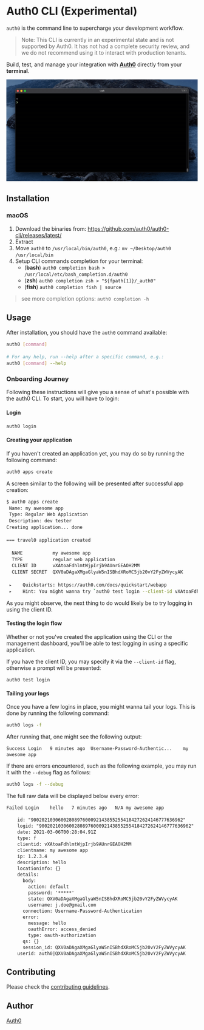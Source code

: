 # Auth0 CLI (Experimental)

`auth0` is the command line to supercharge your development workflow. 

> Note: This CLI is currently in an experimental state and is not supported by Auth0. It has not had a complete security review, and we do not recommend using it to interact with production tenants.

Build, test, and manage your integration with **[Auth0](http://auth0.com/)** directly from your **terminal**.

![demo](./demo.gif)


## Installation

### macOS
1. Download the binaries from: https://github.com/auth0/auth0-cli/releases/latest/
1. Extract
1. Move `auth0` to `/usr/local/bin/auth0`, e.g.: `mv ~/Desktop/auth0 /usr/local/bin`
1. Setup CLI commands completion for your terminal:
	-  (**bash**) `auth0 completion bash > /usr/local/etc/bash_completion.d/auth0`
	-  (**zsh**)  `auth0 completion zsh > "${fpath[1]}/_auth0"`
	- (**fish**)  `auth0 completion fish | source`

> see more completion options: `auth0 completion -h`

## Usage

After installation, you should have the `auth0` command available:

```bash
auth0 [command]

# For any help, run --help after a specific command, e.g.:
auth0 [command] --help
```

### Onboarding Journey

Following these instructions will give you a sense of what's possible with the
auth0 CLI. To start, you will have to login:

#### Login

```bash
auth0 login
```

#### Creating your application

If you haven't created an application yet, you may do so by running the
following command:

```bash
auth0 apps create
```

A screen similar to the following will be presented after successful app creation:

```bash
$ auth0 apps create
 Name: my awesome app
 Type: Regular Web Application
 Description: dev tester
Creating application... done

=== travel0 application created

  NAME           my awesome app
  TYPE           regular web application
  CLIENT ID      vXAtoaFdhlmtWjpIrjb9AUnrGEAOH2MM
  CLIENT SECRET  QXV0aDAgaXMgaGlyaW5nISBhdXRoMC5jb20vY2FyZWVycyAK

 ▸    Quickstarts: https://auth0.com/docs/quickstart/webapp
 ▸    Hint: You might wanna try `auth0 test login --client-id vXAtoaFdhlmtWjpIrjb9AUnrGEAOH2MM`
```

As you might observe, the next thing to do would likely be to try logging in
using the client ID.

#### Testing the login flow

Whether or not you've created the application using the CLI or the management
dashboard, you'll be able to test logging in using a specific application.

If you have the client ID, you may specify it via the `--client-id` flag,
otherwise a prompt will be presented:

```
auth0 test login
```

#### Tailing your logs

Once you have a few logins in place, you might wanna tail your logs. This is
done by running the following command:

```bash
auth0 logs -f
```

After running that, one might see the following output:

```
Success Login   9 minutes ago  Username-Password-Authentic...    my awesome app
```

If there are errors encountered, such as the following example, you may run it
with the `--debug` flag as follows:

```bash
auth0 logs -f --debug
```

The full raw data will be displayed below every error:

```
Failed Login	hello	7 minutes ago	N/A	my awesome app

	id: "90020210306002808976000921438552554184272624146777636962"
	logid: "90020210306002808976000921438552554184272624146777636962"
	date: 2021-03-06T00:28:04.91Z
	type: f
	clientid: vXAtoaFdhlmtWjpIrjb9AUnrGEAOH2MM
	clientname: my awesome app
	ip: 1.2.3.4
	description: hello
	locationinfo: {}
	details:
	  body:
	    action: default
	    password: '*****'
	    state: QXV0aDAgaXMgaGlyaW5nISBhdXRoMC5jb20vY2FyZWVycyAK
	    username: j.doe@gmail.com
	  connection: Username-Password-Authentication
	  error:
	    message: hello
	    oauthError: access_denied
	    type: oauth-authorization
	  qs: {}
	  session_id: QXV0aDAgaXMgaGlyaW5nISBhdXRoMC5jb20vY2FyZWVycyAK
	userid: auth0|QXV0aDAgaXMgaGlyaW5nISBhdXRoMC5jb20vY2FyZWVycyAK
```

## Contributing

Please check the [contributing guidelines](CONTRIBUTING.md).


## Author

[Auth0](https://auth0.com)
